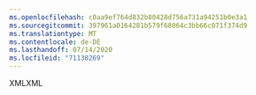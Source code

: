 ```yaml
---
ms.openlocfilehash: c0aa9ef764d832b80428d756a731a94251b0e3a1
ms.sourcegitcommit: 397961a0164281b579f68064c3bb66c071f374d9
ms.translationtype: MT
ms.contentlocale: de-DE
ms.lasthandoff: 07/14/2020
ms.locfileid: "71138269"
---
```

<span data-ttu-id="3ca10-101">XML</span><span class="sxs-lookup"><span data-stu-id="3ca10-101">XML</span></span>